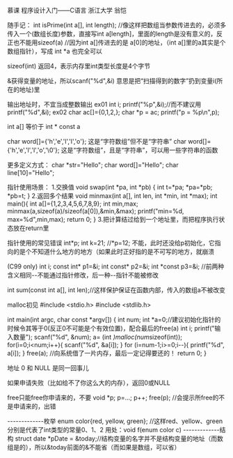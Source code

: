 慕课 程序设计入门——C语言 浙江大学 翁恺

随手记：
int isPrime(int a[], int length); //像这样把数组当参数传进去的，必须多传入一个(数组长度)参数，直接写int a[length]，里面的length是没有意义的，反正也不能用sizeof(a)
//因为int a[]传进去的是 a[0]的地址，（int a[]里的a其实是个数组指针），写成 int *a 也完全可以

sizeof(int) 返回4，表示内存里int类型长度是4个字节

&获得变量的地址，所以scanf("%d",&i) 意思是把“扫描得到的数字”扔到变量i(所在的地址)里

输出地址时，不宜当成整数输出
ex01
int i; printf("%p",&i);//而不建议用printf("%d",&i);
ex02
char ac[]={0,1,2,};
char *p = ac;
printf("p = %p\n",p);

int a[] 等价于 int * const a

char word[]={'h','e','l','l','o'};		这是“字符数组”但不是“字符串”
char word[]={'h','e','l','l','o','\0'}; 这是“字符数组”，且是“字符串”，可以用一些字符串的函数

更多定义方式：
char *str="Hello";
char word[]="Hello";
char line[10]="Hello";

指针使用场景：
1.交换值
void swap(int *pa, int *pb)
{
	int t=*pa;
	*pa=*pb;
	*pb=t;
}
2.返回多个结果
void minmax(int a[], int len, int *min, int *max);
int main(){
	int a[]={1,2,3,4,5,6,7,8,9};
	int min,max;
	minmax(a,sizeof(a)/sizeof(a[0]),&min,&max);
	printf("min=%d, max=%d",min,max);
	return 0;
}
3.把计算结过给到一个地址里，而把程序执行状态放在return里

指针使用的常见错误
int*p;
int k=21;
//*p=12; 不能，此时还没给p初始化，它指向的是个不知道什么地方的地方（如果此时正好指的是不可写的地方，就崩溃

(C99 only)
int i;
const int* p1=&i;
int const* p2=&i;
int *const p3=&i;
//前两种含义相同--不能通过指针修改，后一种--指针不能被修改

int sum(const int a[], int len);//这样保护保证在函数内部，传入的数组a不被改变

malloc初见
#include <stdio.h>
#include <stdlib.h>

int main(int argc, char const *argv[])
{
  int num;
  int *a=0;//建议初始化指针的时候令其等于0(反正0不可能是个有效位置)，配合最后的free(a)
  int i;
  printf("输入数量");
  scanf("%d", &num);
  a= (int *)malloc(num*sizeof(int));
  for(i=0;i<num;i++){
    scanf("%d", &a[i]);
  }
  for (i=num-1;i>=0;i--){
    printf("%d", a[i]);
  }
  free(a); //向系统借了一片内存，最后一定记得要还的！
  return 0;
}

地址 0 和 NULL 是同一回事儿

如果申请失败（比如给不了你这么大的内存），返回0或NULL

free只能free你申请来的，不要
void *p; p=...; p++; free(p); //会提示所free的不是申请来的，出错

-------------枚举
enum color{red, yellow, green}; //这样red、yellow、green分别是代表了int类型的常量0、1、2
用处：void f(enum color c)
-------------结构
struct date *pDate = &today;//结构变量的名字并不是结构变量的地址（而数组是的），所以&today前面的&不能省（而如果是数组，可以省）